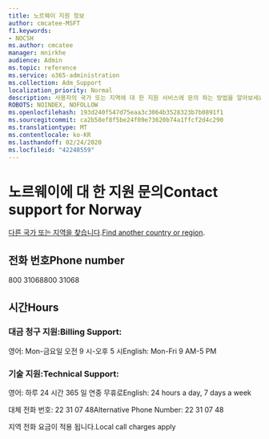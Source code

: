 ```yaml
---
title: 노르웨이 지원 정보
author: cmcatee-MSFT
f1.keywords:
- NOCSH
ms.author: cmcatee
manager: mnirkhe
audience: Admin
ms.topic: reference
ms.service: o365-administration
ms.collection: Adm_Support
localization_priority: Normal
description: 사용자의 국가 또는 지역에 대 한 지원 서비스에 문의 하는 방법을 알아보세요.
ROBOTS: NOINDEX, NOFOLLOW
ms.openlocfilehash: 193d240f547d75eaa3c3064b3528323b7b0891f1
ms.sourcegitcommit: ca2b58ef8f5be24f09e73620b74a1ffcf2d4c290
ms.translationtype: MT
ms.contentlocale: ko-KR
ms.lasthandoff: 02/24/2020
ms.locfileid: "42248559"
---
```

# <a name="contact-support-for-norway"></a><span data-ttu-id="ab4cd-103">노르웨이에 대 한 지원 문의</span><span class="sxs-lookup"><span data-stu-id="ab4cd-103">Contact support for Norway</span></span>

<span data-ttu-id="ab4cd-104">[다른 국가 또는 지역을 찾습니다](../contact-support-for-business-products.md).</span><span class="sxs-lookup"><span data-stu-id="ab4cd-104">[Find another country or region](../contact-support-for-business-products.md).</span></span>

## <a name="phone-number"></a><span data-ttu-id="ab4cd-105">전화 번호</span><span class="sxs-lookup"><span data-stu-id="ab4cd-105">Phone number</span></span>
<span data-ttu-id="ab4cd-106">800 31068</span><span class="sxs-lookup"><span data-stu-id="ab4cd-106">800 31068</span></span>

## <a name="hours"></a><span data-ttu-id="ab4cd-107">시간</span><span class="sxs-lookup"><span data-stu-id="ab4cd-107">Hours</span></span>
### <a name="billing-support"></a><span data-ttu-id="ab4cd-108">대금 청구 지원:</span><span class="sxs-lookup"><span data-stu-id="ab4cd-108">Billing Support:</span></span>

<span data-ttu-id="ab4cd-109">영어: Mon-금요일 오전 9 시-오후 5 시</span><span class="sxs-lookup"><span data-stu-id="ab4cd-109">English: Mon-Fri 9 AM-5 PM</span></span>

### <a name="technical-support"></a><span data-ttu-id="ab4cd-110">기술 지원:</span><span class="sxs-lookup"><span data-stu-id="ab4cd-110">Technical Support:</span></span>

<span data-ttu-id="ab4cd-111">영어: 하루 24 시간 365 일 연중 무휴로</span><span class="sxs-lookup"><span data-stu-id="ab4cd-111">English: 24 hours a day, 7 days a week</span></span>

<span data-ttu-id="ab4cd-112">대체 전화 번호: 22 31 07 48</span><span class="sxs-lookup"><span data-stu-id="ab4cd-112">Alternative Phone Number: 22 31 07 48</span></span>

<span data-ttu-id="ab4cd-113">지역 전화 요금이 적용 됩니다.</span><span class="sxs-lookup"><span data-stu-id="ab4cd-113">Local call charges apply</span></span>